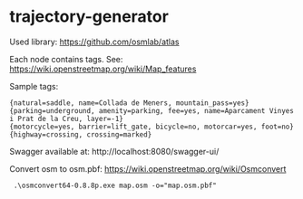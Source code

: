 # trajectory-generator

Used library: https://github.com/osmlab/atlas

Each node contains tags. See: https://wiki.openstreetmap.org/wiki/Map_features

Sample tags:
```
{natural=saddle, name=Collada de Meners, mountain_pass=yes}
{parking=underground, amenity=parking, fee=yes, name=Aparcament Vinyes i Prat de la Creu, layer=-1}
{motorcycle=yes, barrier=lift_gate, bicycle=no, motorcar=yes, foot=no}
{highway=crossing, crossing=marked}
```

Swagger available at: http://localhost:8080/swagger-ui/


Convert osm to osm.pbf:
https://wiki.openstreetmap.org/wiki/Osmconvert

` .\osmconvert64-0.8.8p.exe map.osm -o="map.osm.pbf"`